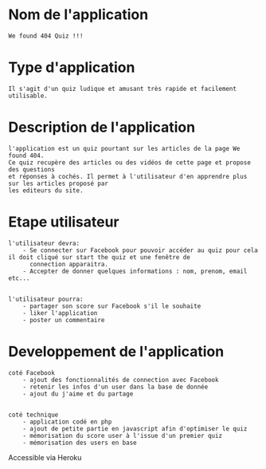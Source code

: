 
<html>
	<head> <title> ---- Readme ---- </title></head>
<body>

    
    
    
<h1>Nom de l'application </h1>
	
	We found 404 Quiz !!! 


<h1>Type d'application</h1> 

	Il s'agit d'un quiz ludique et amusant très rapide et facilement utilisable.


<h1>Description de l'application </h1>

	l'application est un quiz pourtant sur les articles de la page We found 404. 
	Ce quiz recupère des articles ou des vidéos de cette page et propose des questions
	et réponses à cochés. Il permet à l'utilisateur d'en apprendre plus sur les articles proposé par 
	les editeurs du site. 


<h1>Etape utilisateur </h1>

	l'utilisateur devra:
		- Se connecter sur Facebook pour pouvoir accéder au quiz pour cela il doit cliqué sur start the quiz et une fenêtre de 
		  connection apparaitra.
		- Accepter de donner quelques informations : nom, prenom, email etc...
	
		
	l'utilisateur pourra:
		- partager son score sur Facebook s'il le souhaite
		- liker l'application 
		- poster un commentaire 
	
	
<h1>Developpement de l'application </h1>

	coté Facebook 
		- ajout des fonctionnalités de connection avec Facebook
		- retenir les infos d'un user dans la base de donnée 
		- ajout du j'aime et du partage
		
		
	coté technique
		- application codé en php
		- ajout de petite partie en javascript afin d'optimiser le quiz
		- mémorisation du score user à l'issue d'un premier quiz 
		- mémorisation des users en base
			
				
Accessible via Heroku 

</body></html>
